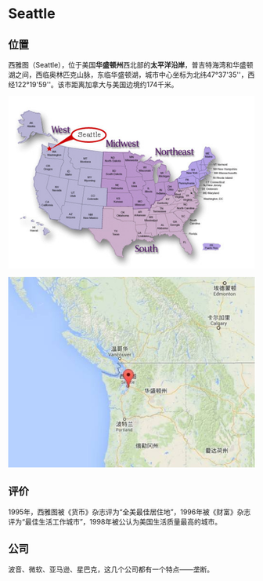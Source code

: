 # Seattle #

## 位置 ##

西雅图（Seattle），位于美国**华盛顿州**西北部的**太平洋沿岸**，普吉特海湾和华盛顿湖之间，西临奥林匹克山脉，东临华盛顿湖，城市中心坐标为北纬47°37'35''，西经122°19'59''。该市距离加拿大与美国边境约174千米。

![](images/20180330000514.png)

![](images/20180330000611.png)

## 评价 ##

1995年，西雅图被《货币》杂志评为“全美最佳居住地”，1996年被《财富》杂志评为“最佳生活工作城市”，1998年被公认为美国生活质量最高的城市。

## 公司 ##

波音、微软、亚马逊、星巴克，这几个公司都有一个特点——垄断。






